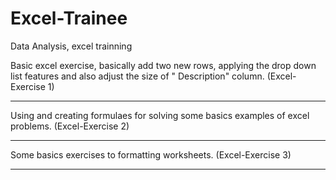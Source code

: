 # Excel-Trainee
Data Analysis, excel trainning 

Basic excel exercise, basically add two new rows, applying the drop down list features and also adjust the size of " Description" column. (Excel-Exercise 1)
____________________________________________________________________________________________________________________________________________________________

Using and creating formulaes for solving some basics examples of excel problems. (Excel-Exercise 2)
____________________________________________________________________________________________________________________________________________________________

Some basics exercises to formatting worksheets. (Excel-Exercise 3)
____________________________________________________________________________________________________________________________________________________________
